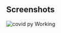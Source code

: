 
## Screenshots


  ![covid py Working](https://user-images.githubusercontent.com/55016527/144550880-b6f339f6-b429-4c2a-899f-af6db0a7313e.png)
